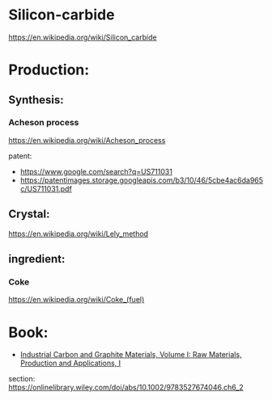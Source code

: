# Silicon-carbide
https://en.wikipedia.org/wiki/Silicon_carbide

# Production:
## Synthesis:
### Acheson process
https://en.wikipedia.org/wiki/Acheson_process

patent:
- https://www.google.com/search?q=US711031
- https://patentimages.storage.googleapis.com/b3/10/46/5cbe4ac6da965c/US711031.pdf

## Crystal:
https://en.wikipedia.org/wiki/Lely_method

## ingredient:
### Coke
https://en.wikipedia.org/wiki/Coke_(fuel)

# Book:
- [Industrial Carbon and Graphite Materials, Volume I: Raw Materials, Production and Applications, I](https://onlinelibrary.wiley.com/doi/book/10.1002/9783527674046)

section: https://onlinelibrary.wiley.com/doi/abs/10.1002/9783527674046.ch6_2
